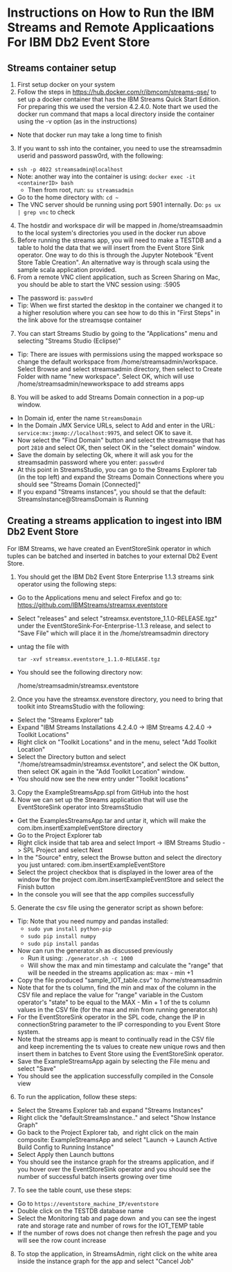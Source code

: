 # Instructions on How to Run the IBM Streams and Remote Applicaations For IBM Db2 Event Store

## Streams container setup

1. First setup docker on your system
2. Follow the steps in https://hub.docker.com/r/ibmcom/streams-qse/ to set up a docker container that has the IBM Streams Quick Start Edition.
For preparing this we used the version 4.2.4.0. Note thart we used the docker run command that maps a local directory inside the container using the -v option (as in the instructions)
  * Note that docker run may take a long time to finish
3. If you want to ssh into the container, you need to use the streamsadmin userid and password passw0rd, with the following:
  * `ssh -p 4022 streamsadmin@localhost`
  * Note: another way into the container is using: `docker exec -it <containerID> bash`
     * Then from root, run: `su streamsadmin`
  * Go to the home directory with: `cd ~`
  * The VNC server should be running using port 5901 internally. Do: `ps ux | grep vnc` to check
4. The hostdir and workspace dir will be mapped in /home/streamsaadmin to the local system's directories you used in the docker run above
5. Before running the streams app, you will need to make a TESTDB and a table to hold the data that we will insert from the Event Store Sink operator.
One way to do this is through the Jupyter Notebook "Event Store Table Creation". An alternative way is through scala using the sample scala application provided.
6. From a remote VNC client application, such as Screen Sharing on Mac, you should be able to start the VNC session using: <IP of where the docker container is running>:5905
  * The password is: `passw0rd`
  * Tip: When we first started the desktop in the container we changed it to a higher resolution where you can see how to do this in "First Steps" in the link above for the streamsqse container
7. You can start Streams Studio by going to the "Applications" menu and selecting "Streams Studio (Eclipse)" 
  * Tip: There are issues with permissions using the mapped workspace so change the default workspace from /home/streamsadmin/workspace. Select Browse and select streamsadmin directory, then select to Create Folder with name "new workspace". Select OK, which will use /home/streamsadmin/newworkspace to add streams apps
8. You will be asked to add Streams Domain connection in a pop-up window. 
  * In Domain id, enter the name `StreamsDomain`
  * In the Domain JMX Service URLs, select to Add and enter in the URL: `service:mx:jmxmp://localhost:9975`, and select OK to save it.
  * Now select the "Find Domain" button and select the streamsqse that has port `2810` and select OK, then select OK in the "select domain" window.
  * Save the domain by selecting Ok, where it will ask you for the streamsadmin password where you enter: `passw0rd`
  * At this point in StreamsStudio, you can go to the Streams Explorer tab (in the top left) and expand the Streams Domain Connections where you should see "Streams Domain [Connected]"
  * If you expand "Streams instances", you should se that the default: StreamsInstance@StreamsDomain is Running

## Creating a streams application to ingest into IBM Db2 Event Store

For IBM Streams, we have created an EventStoreSink operator in which tuples can be batched and inserted in batches to your external Db2 Event Store.

1. You should get the IBM Db2 Event Store Enterprise 1.1.3 streams sink operator using the following steps:
  * Go to the Applications menu and select Firefox and go to: https://github.com/IBMStreams/streamsx.eventstore
  * Select "releases" and select "streamsx.eventstore_1.1.0-RELEASE.tgz" under the EventStoreSink-For-Enterprise-1.1.3 release, and select to "Save File" which will place it in the /home/streamsadmin directory
  * untag the file with

     `tar -xvf streamsx.eventstore_1.1.0-RELEASE.tgz`

  * You should see the following directory now:

     /home/streamsadmin/streamsx.eventstore

2. Once you have the streamsx.evenstore directory, you need to bring that toolkit into StreamsStudio with the following:
  * Select the "Streams Explorer" tab
  * Expand "IBM Streams Installations 4.2.4.0 -> IBM Streams 4.2.4.0 -> Toolkit Locations"
  * Right click on "Toolkit Locations" and in the menu, select "Add Toolkit Location"
  * Select the Directory button and select "/home/streamsadmin/streamsx.eventstore", and select the OK button, then select OK again in the "Add Toolkit Location" window.
  * You should now see the new entry under "Toolkit locations"
3. Copy the ExampleStreamsApp.spl from GitHub into the host
4. Now we can set up the Streams application that will use the EventStoreSink operator into StreamsStudio
  * Get the ExamplesStreamsApp.tar and untar it, which will make the com.ibm.insertExampleEventStore directory
  * Go to the Project Explorer tab
  * Right click inside that tab area and select Import -> IBM Streams Studio -> SPL Project and select Next
  * In the "Source" entry, select the Browse button and select the directory you just untared: com.ibm.insertExampleEventStore
  * Select the project checkbox that is displayed in the lower area of the window for the project com.ibm.insertExampleEventStore and select the Finish button
  * In the console you will see that the app compiles successfully
5. Generate the csv file using the generator script as shown before:
  * Tip: Note that you need numpy and pandas installed:
     * `sudo yum install python-pip`
     * `sudo pip install numpy`
     * `sudo pip install pandas`
  * Now can run the generator.sh as discussed previously
     * Run it using: `./generator.sh -c 1000`
     * Will show the max and min timestamp and calculate the "range" that will be needed in the streams application as: max - min +1
  * Copy the file produced "sample_IOT_table.csv" to /home/streamsadmin
  * Note that for the ts column, find the min and max of the column in the CSV file and replace the value for "range" variable in the Custom operator's "state" to be equal to the MAX - Min + 1 of the ts column values in the CSV file (for the max and min from running generator.sh)
  * For the EventStoreSink operator in the SPL code, change the IP in connectionString parameter to the IP corresponding to you Event Store system.
  * Note that the streams app is meant to continually read in the CSV file and keep incrementing the ts values to create new unique rows and then insert them in batches to Event Store using the EventStoreSink operator.
  * Save the ExampleStreamsApp again by selecting the File menu and select "Save"
  * You should see the application successfully compiled in the Console view
6. To run the application, follow these steps:
  * Select the Streams Explorer tab and expand "Streams Instances"
  * Right click the "default:StreamsInstance.." and select "Show Instance Graph"
  * Go back to the Project Explorer tab,  and right click on the main composite: ExampleStreamsApp and select "Launch -> Launch Active Build Config to Running Instance"
  * Select Apply then Launch buttons
  * You should see the instance graph for the streams application, and if you hover over the EventStoreSink operator and you should see the number of successful batch inserts growing over time
7. To see the table count, use these steps:
  * Go to `https://eventstore_machine_IP/eventstore`
  * Double click on the TESTDB database name
  * Select the Monitoring tab and page down  and you can see the ingest rate and storage rate and number of rows for the IOT_TEMP table
  * If the number of rows does not change then refresh the page and you will see the row count increase
8. To stop the application, in StreamsAdmin, right click on the white area inside the instance graph for the app and select "Cancel Job"
